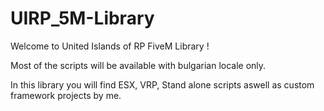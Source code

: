 # UIRP_5M-Library 

Welcome to United Islands of RP FiveM Library !

Most of the scripts will be available with bulgarian locale only.

In this library you will find ESX, VRP, Stand alone scripts aswell as custom framework projects by me.
